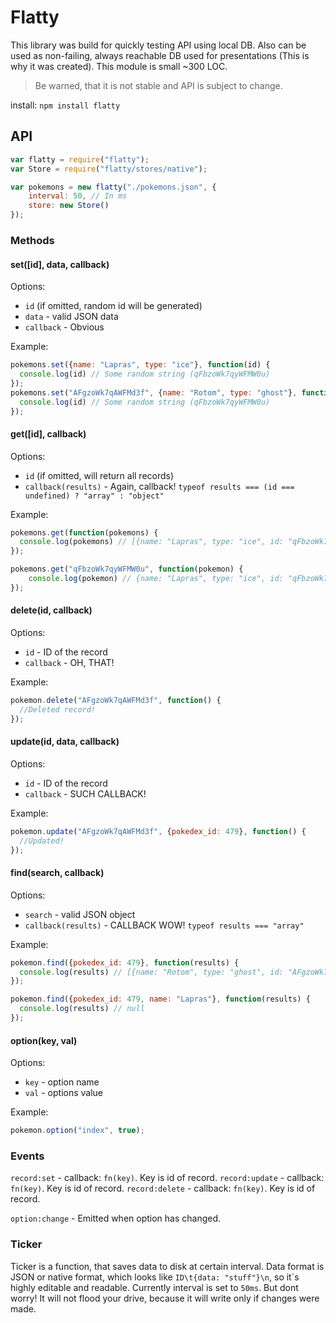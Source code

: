 # Flatty

This library was build for quickly testing API using local DB. Also can be used as non-failing, always reachable DB used for presentations (This is why it was created).
This module is small ~300 LOC.

> Be warned, that it is not stable and API is subject to change.

install: ```npm install flatty```

## API

```javascript
var flatty = require("flatty");
var Store = require("flatty/stores/native");

var pokemons = new flatty("./pokemons.json", {
    interval: 50, // In ms
    store: new Store()
});
```
### Methods

#### set([id], data, callback)

Options:

* ```id``` (if omitted, random id will be generated)
* ```data``` - valid JSON data
* ```callback``` - Obvious

Example:
```javascript
pokemons.set({name: "Lapras", type: "ice"}, function(id) {
  console.log(id) // Some random string (qFbzoWk7qyWFMW0u)
});
pokemons.set("AFgzoWk7qAWFMd3f", {name: "Rotom", type: "ghost"}, function(id) {
  console.log(id) // Some random string (qFbzoWk7qyWFMW0u)
});
```
#### get([id], callback)

Options:

* ```id``` (if omitted, will return all records)
* ```callback(results)``` - Again, callback! ```typeof results === (id === undefined) ? "array" : "object"```

Example:
```javascript
pokemons.get(function(pokemons) {
  console.log(pokemons) // [{name: "Lapras", type: "ice", id: "qFbzoWk7qyWFMW0u"},{name: "Rotom", type: "ghost", id: "AFgzoWk7qAWFMd3f"}]
});

pokemons.get("qFbzoWk7qyWFMW0u", function(pokemon) {
    console.log(pokemon) // {name: "Lapras", type: "ice", id: "qFbzoWk7qyWFMW0u"}
});
```

#### delete(id, callback)

Options:

* ```id``` - ID of the record
* ```callback``` - OH, THAT!

Example:

```javascript
pokemon.delete("AFgzoWk7qAWFMd3f", function() {
  //Deleted record!
});
```

#### update(id, data, callback)

Options:

* ```id``` - ID of the record
* ```callback``` - SUCH CALLBACK!

Example:

```javascript
pokemon.update("AFgzoWk7qAWFMd3f", {pokedex_id: 479}, function() {
  //Updated!
});
```

#### find(search, callback)

Options:

* ```search``` - valid JSON object
* ```callback(results)``` - CALLBACK WOW! ```typeof results === "array"```

Example:

```javascript
pokemon.find({pokedex_id: 479}, function(results) {
  console.log(results) // [{name: "Rotom", type: "ghost", id: "AFgzoWk7qAWFMd3f"}]
});

pokemon.find({pokedex_id: 479, name: "Lapras"}, function(results) {
  console.log(results) // null
});
```

#### option(key, val)

Options:

* ```key``` - option name
* ```val``` - options value

Example:

```javascript
pokemon.option("index", true);
```

### Events

`record:set` - callback: `fn(key)`. Key is id of record.
`record:update` - callback: `fn(key)`. Key is id of record.
`record:delete` - callback: `fn(key)`. Key is id of record.

`option:change` - Emitted when option has changed.

### Ticker

Ticker is a function, that saves data to disk at certain interval. Data format is JSON or native format, which looks like `ID\t{data: "stuff"}\n`, so it\`s highly editable and readable.
Currently interval is set to ```50ms```. But dont worry! It will not flood your drive, because it will write only if changes were made.
